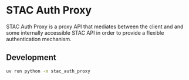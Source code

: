 # STAC Auth Proxy

STAC Auth Proxy is a proxy API that mediates between the client and and some internally accessible STAC API in order to provide a flexible authentication mechanism.

## Development

```sh
uv run python -m stac_auth_proxy
```
